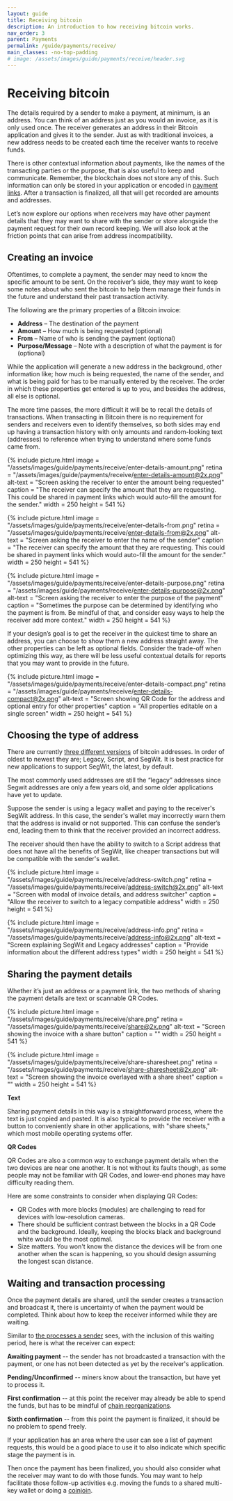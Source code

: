 ```yaml
---
layout: guide
title: Receiving bitcoin
description: An introduction to how receiving bitcoin works.
nav_order: 3
parent: Payments
permalink: /guide/payments/receive/
main_classes: -no-top-padding
# image: /assets/images/guide/payments/receive/header.svg
---
```


# Receiving bitcoin

<!--

Editor's notes

This page should cover what to do when receiving bitcoin, how to share and copy addresses etc.

- What addresses to support (native segwit by default)
- How to present QR codes (allow for specifying an amount)
- Generating a new address 

-->

The details required by a sender to make a payment, at minimum, is an address. You can think of an address just as you would an invoice, as it is only used once. The receiver generates an address in their Bitcoin application and gives it to the sender. Just as with traditional invoices, a new address needs to be created each time the receiver wants to receive funds.

There is other contextual information about payments, like the names of the transacting parties or the purpose, that is also useful to keep and communicate. Remember, the blockchain does not store any of this. Such information can only be stored in your application or encoded in [payment links](https://bitcoin.design/guide/foundations/wallet-interoperability/#payment-links). After a transaction is finalized, all that will get recorded are amounts and addresses.

Let’s now explore our options when receivers may have other payment details that they may want to share with the sender or store alongside the payment request for their own record keeping. We will also look at the friction points that can arise from address incompatibility.

<!-- 
Update glossary

Each address that a Bitcoin application generates has an accompaniying private key. This private key allows the receiver to unlock the bitcoin that is sent to the address when the receiver chooses to spend it.

Although addresses are not a problem to share publically, their accompanying private keys which typically generated from a single recovery phrase must be kept secure and private.
-->

## Creating an invoice
Oftentimes, to complete a payment, the sender may need to know the specific amount to be sent. On the receiver’s side, they may want to keep some notes about who sent the bitcoin to help them manage their funds in the future and understand their past transaction activity.

The following are the primary properties of a Bitcoin invoice:

- **Address** – The destination of the payment
- **Amount** – How much is being requested (optional)
- **From** – Name of who is sending the payment (optional)
- **Purpose/Message** – Note with a description of what the payment is for (optional)

While the application will generate a new address in the background, other information like; how much is being requested, the name of the sender, and what is being paid for has to be manually entered by the receiver. The order in which these properties get entered is up to you, and besides the address, all else is optional.

<!--
Technical nitpick;
Addresses are not exactly "generated"
since they are deterministic technically
what happens is an unused address just gets chosen
-->

The more time passes, the more difficult it will be to recall the details of transactions. When transacting in Bitcoin there is no requirement for senders and receivers even to identify themselves, so both sides may end up having a transaction history with only amounts and random-looking text (addresses) to reference when trying to understand where some funds came from.

<div class="image-slide-gallery">

{% include picture.html
   image = "/assets/images/guide/payments/receive/enter-details-amount.png"
   retina = "/assets/images/guide/payments/receive/enter-details-amount@2x.png"
   alt-text = "Screen asking the receiver to enter the amount being requested"
   caption = "The receiver can specify the amount that they are requesting. This could be shared in payment links which would auto-fill the amount for the sender."
   width = 250
   height = 541
%}

{% include picture.html
   image = "/assets/images/guide/payments/receive/enter-details-from.png"
   retina = "/assets/images/guide/payments/receive/enter-details-from@2x.png"
   alt-text = "Screen asking the receiver to enter the name of the sender"
   caption = "The receiver can specify the amount that they are requesting. This could be shared in payment links which would auto-fill the amount for the sender."
   width = 250
   height = 541
%}

{% include picture.html
   image = "/assets/images/guide/payments/receive/enter-details-purpose.png"
   retina = "/assets/images/guide/payments/receive/enter-details-purpose@2x.png"
   alt-text = "Screen asking the receiver to enter the purpose of the payment"
   caption = "Sometimes the purpose can be determined by identifying who the payment is from. Be mindful of that, and consider easy ways to help the receiver add more context."
   width = 250
   height = 541
%}
</div>

If your design’s goal is to get the receiver in the quickest time to share an address, you can choose to show them a new address straight away. The other properties can be left as optional fields. Consider the trade-off when optimizing this way, as there will be less useful contextual details for reports that you may want to provide in the future.

<div class="image-slide-gallery">

{% include picture.html
   image = "/assets/images/guide/payments/receive/enter-details-compact.png"
   retina = "/assets/images/guide/payments/receive/enter-details-compact@2x.png"
   alt-text = "Screen showing QR Code for the address and optional entry for other properties"
   caption = "All properties editable on a single screen"
   width = 250
   height = 541
%}

</div>

<!-- 
Update interopability page
Since there are many Bitcoin applications for people to choose from, its likely that the sender and receiver are not using the same one and they don't have the abilitiy to exchange payment details within the application itself. 

The exchange of payment details then most commonly happens outside of the wallet application. This 

Since bitcoin is a open system and has many payment applications built ontop of it, there is a [standard format](https://bitcoin.design/guide/foundations/wallet-interoperability/#payment-links) of "payment links" that most bitcoin applications use to share payment details.
-->

## Choosing the type of address
There are currently [three different versions](https://bitcoin.design/guide/glossary/#address) of bitcoin addresses. In order of oldest to newest they are; Legacy, Script, and SegWit. It is best practice for new applications to support SegWit, the latest, by default.

The most commonly used addresses are still the “legacy” addresses since Segwit addresses are only a few years old, and some older applications have yet to update.

Suppose the sender is using a legacy wallet and paying to the receiver's SegWit address. In this case, the sender's wallet may incorrectly warn them that the address is invalid or not supported. This can confuse the sender’s end, leading them to think that the receiver provided an incorrect address.

The receiver should then have the ability to switch to a Script address that does not have all the benefits of SegWit, like cheaper transactions but will be compatible with the sender's wallet.

<div class="image-slide-gallery">

{% include picture.html
   image = "/assets/images/guide/payments/receive/address-switch.png"
   retina = "/assets/images/guide/payments/receive/address-switch@2x.png"
   alt-text = "Screen with modal of invoice details, and address switcher"
   caption = "Allow the receiver to switch to a legacy compatible address"
   width = 250
   height = 541
%}

{% include picture.html
   image = "/assets/images/guide/payments/receive/address-info.png"
   retina = "/assets/images/guide/payments/receive/address-info@2x.png"
   alt-text = "Screen explaining SegWit and Legacy addresses"
   caption = "Provide information about the different address types"
   width = 250
   height = 541
%}

</div>

<!--
On /guide/payments/send/#inputting-an-address
Add below as Do's & Don'ts

> Besides pushing wallets to adopt Bech32, wallets should provide better and clearer error messages to the end-user. Merchants could use P2SH to mitigate. In my opinion P2SH is just a patch not a solution. A solution where Bech32 invoice can fallback to P2SH would be a good balance.
> @pavelenex
-->

## Sharing the payment details
Whether it’s just an address or a payment link, the two methods of sharing the payment details are text or scannable QR Codes.

<div class="image-slide-gallery">

{% include picture.html
   image = "/assets/images/guide/payments/receive/share.png"
   retina = "/assets/images/guide/payments/receive/share@2x.png"
   alt-text = "Screen showing the invoice with a share button"
   caption = ""
   width = 250
   height = 541
%}

{% include picture.html
   image = "/assets/images/guide/payments/receive/share-sharesheet.png"
   retina = "/assets/images/guide/payments/receive/share-sharesheet@2x.png"
   alt-text = "Screen showing the invoice overlayed with a share sheet"
   caption = ""
   width = 250
   height = 541
%}

</div>


**Text**

Sharing payment details in this way is a straightforward process, where the text is just copied and pasted. It is also typical to provide the receiver with a button to conveniently share in other applications, with "share sheets," which most mobile operating systems offer.

**QR Codes**

QR Codes are also a common way to exchange payment details when the two devices are near one another. It is not without its faults though, as some people may not be familiar with QR Codes, and lower-end phones may have difficulty reading them.

Here are some constraints to consider when displaying QR Codes:

- QR Codes with more blocks (modules) are challenging to read for devices with low-resolution cameras.
- There should be sufficient contrast between the blocks in a QR Code and the background. Ideally, keeping the blocks black and background white would be the most optimal.
- Size matters. You won't know the distance the devices will be from one another when the scan is happening, so you should design assuming the longest scan distance.

## Waiting and transaction processing
Once the payment details are shared, until the sender creates a transaction and broadcast it, there is uncertainty of when the payment would be completed. Think about how to keep the receiver informed while they are waiting.

Similar to [the processes a sender](https://bitcoin.design/guide/payments/send/#transaction-processing-and-confirmation) sees, with the inclusion of this waiting period, here is what the receiver can expect:

**Awaiting payment** -- the sender has not broadcasted a transaction with the payment, or one has not been detected as yet by the receiver's application.

**Pending/Unconfirmed** -- miners know about the transaction, but have yet to process it. 

**First confirmation** -- at this point the receiver may already be able to spend the funds, but has to be mindful of [chain reorganizations](https://bitcoin.design/guide/payments/transactions/#7-confirmations).

**Sixth confirmation** -- from this point the payment is finalized, it should be no problem to spend freely.

If your application has an area where the user can see a list of payment requests, this would be a good place to use it to also indicate which specific stage the payment is in.

Then once the payment has been finalized, you should also consider what the receiver may want to do with those funds. You may want to help facilitate those follow-up activities e.g. moving the funds to a shared multi-key wallet or doing a [coinjoin](https://bitcoin.design/guide/glossary/#coinjoin).

<!-- 
Follow up page would touch on privacy of transactions including topics of wallet fingerprints (multisig vs signle sig), input/output ordering, coinjoins, and labeling to help users keep separate coin histories.
-->